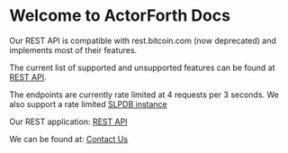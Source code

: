 # Welcome to ActorForth Docs

Our REST API is compatible with rest.bitcoin.com (now deprecated) and implements most of their features.

The current list of supported and unsupported features can be found at [REST API](http://docs.bch.actorforth.org/REST-API/).

The endpoints are currently rate limited at 4 requests per 3 seconds.
We also support a rate limited [SLPDB instance](http://slpdb.bch.actorforth.org)

Our REST application:
[REST API](http://rest.bch.actorforth.org)

We can be found at:
[Contact Us](http://www.actorforth.org)